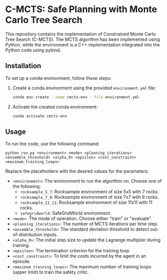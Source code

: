 # C-MCTS: Safe Planning with Monte Carlo Tree Search

This repository contains the implementation of Constrained Monte Carlo Tree Search (C-MCTS). The MCTS algorithm has been implemented using Python, while the environment is a C++ implementation integrated into the Python code using pybind.

## Installation

To set up a conda environment, follow these steps:

1. Create a conda environment using the provided `environment.yml` file:
   ```bash
   conda env create --name cmcts-env --file environment.yml
2. Activate the created conda environment:
   ```bash
   conda activate cmcts-env
   
 ## Usage
 
To run the code, use the following command:

  `python run.py <environment> <mode> <planning_iterations> <ensemble_threshold> <alpha_0> <epsilon> <cost_constraint> <maximum_training_loops>`

Replace the placeholders with the desired values for the parameters:

- `<environment>`: The environment to run the algorithm on. Choose one of the following:
  - `rocksample_5_7`: Rocksample environment of size 5x5 with 7 rocks.
  - `rocksample_7_8`: Rocksample environment of size 7x7 with 8 rocks.
  - `rocksample_11_11`: Rocksample environment of size 11x11 with 11 rocks.
  - `safegridworld`: SafeGridWorld environment.
- `<mode>`: The mode of operation. Choose either "train" or "evaluate".
- `<planning_iterations>`: The number of MCTS iterations per time step.
- `<ensemble_threshold>`: The standard deviation threshold to detect out-of-distribution inputs.
- `<alpha_0>`: The initial step size to update the Lagrange multiplier during training.
- `<epsilon>`: The termination criterion for the training loop.
- `<cost_constraint>`: To limit the costs incurred by the agent in an episode.
- `<maximum_training_loops>`: The maximum number of training loops (upper limit) to train the safety critic.

